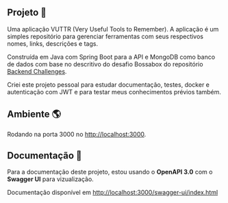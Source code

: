 ## Projeto 🔨

Uma aplicação VUTTR (Very Useful Tools to Remember). A aplicação é um simples repositório para gerenciar ferramentas com seus respectivos nomes, links, descrições e tags.

Construída em Java com Spring Boot para a API e MongoDB como banco de dados com base no descritivo do desafio Bossabox do repositório [Backend Challenges](https://github.com/CollabCodeTech/backend-challenges?tab=readme-ov-file).

Criei este projeto pessoal para estudar documentação, testes, docker e autenticação com JWT e para testar meus conhecimentos prévios também.

## Ambiente 🌎

Rodando na porta 3000 no <http://localhost:3000>.

## Documentação 📖

Para a documentação deste projeto, estou usando o **OpenAPI 3.0** com o **Swagger UI** para vizualização.

Documentação disponível em <http://localhost:3000/swagger-ui/index.html>
